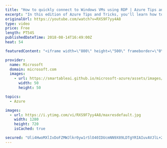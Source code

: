```yaml
---
title: "How to quickly connect to Windows VMs using RDP | Azure Tips and Tricks"
excerpt: "In this edition of Azure Tips and Tricks, you'll learn how to quickly connect to Windows Virtual Machines (VMs) with Remote Desktop Protocol (RDP). Watch how easy and fast it is to connect to your virtual machines in Azure.   For more tips and tricks, visit: http://azuredev.tips/  Get started with 12"
originalUrl: https://youtube.com/watch?v=RXS9F7yy4A8
type: video
price: Free
length: PT54S
publishedDateTime: 2018-08-14T16:49:00Z
heat: 54

featuredContent: "<iframe width=\"800\" height=\"500\" frameborder=\"0\" src=\"https://www.youtube.com/embed/RXS9F7yy4A8\" allow=\"accelerometer; autoplay; encrypted-media; gyroscope; picture-in-picture\" allowfullscreen></iframe>"

provider:
  name: Microsoft
  domain: microsoft.com
  images:
    - url: https://smartableai.github.io/microsoft-azure/assets/images/organizations/microsoft.com-50x50.jpg
      width: 50
      height: 50

topics:
  - Azure

images:
  - url: https://i.ytimg.com/vi/RXS9F7yy4A8/maxresdefault.jpg
    width: 1280
    height: 720
    isCached: true

secured: "Uli4HwoMXlIvDoFZMWJlkr0yw1rSlO40IDUcmNN9X89LDTgYRIAIuvAVJlL+2hmA2gEtRKBtfbMpKLLCCOmv+7UwBHr+RRYpGv/Y6KENssdgupZztkSRpQTXlinN3Ny5NohDLVuBFVSH2SbmF7RudfFQ8jQU54k8zi0Mp5XadJA4h8MKT1LfP2hCovT3NFT1V8dY+fFjIYnjz3wqJt9m61EYvH5t/PLp7l7AvZ9PKIv3yYF/WBosTTw8CMy/kK+aDQabfZ+6mSg8h/RbEXLfDLVlJEXbyINnUQ2LriuZH/LUzglIzNiSDg1zGAHnppxq5WWBIOoXK+EzCJCWzgLa1uUuHTu7K1TN0iQO4miMBHxiOI5F9eDacqtglxUdENon9zCh+FztpcUyzomdyorb3g26FIeV57h0022JRPhmqpM=;Acobur7CfzQf7e1GNXoQbw=="
---
```


